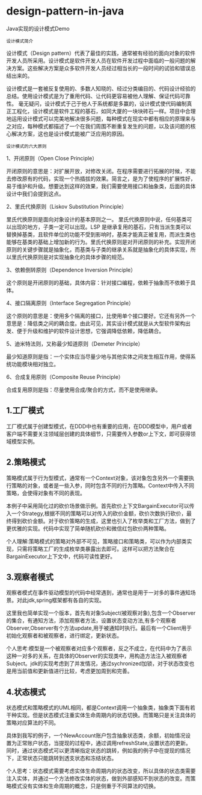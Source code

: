 # design-pattern-in-java
Java实现的设计模式Demo

```设计模式简介```

设计模式（Design pattern）代表了最佳的实践，通常被有经验的面向对象的软件开发人员所采用。设计模式是软件开发人员在软件开发过程中面临的一般问题的解决方案。这些解决方案是众多软件开发人员经过相当长的一段时间的试验和错误总结出来的。

设计模式是一套被反复使用的、多数人知晓的、经过分类编目的、代码设计经验的总结。使用设计模式是为了重用代码、让代码更容易被他人理解、保证代码可靠性。 毫无疑问，设计模式于己于他人于系统都是多赢的，设计模式使代码编制真正工程化，设计模式是软件工程的基石，如同大厦的一块块砖石一样。项目中合理地运用设计模式可以完美地解决很多问题，每种模式在现实中都有相应的原理来与之对应，每种模式都描述了一个在我们周围不断重复发生的问题，以及该问题的核心解决方案，这也是设计模式能被广泛应用的原因。

```设计模式的六大原则```

1、开闭原则（Open Close Principle）

开闭原则的意思是：对扩展开放，对修改关闭。在程序需要进行拓展的时候，不能去修改原有的代码，实现一个热插拔的效果。简言之，是为了使程序的扩展性好，易于维护和升级。想要达到这样的效果，我们需要使用接口和抽象类，后面的具体设计中我们会提到这点。

2、里氏代换原则（Liskov Substitution Principle）

里氏代换原则是面向对象设计的基本原则之一。 里氏代换原则中说，任何基类可以出现的地方，子类一定可以出现。LSP 是继承复用的基石，只有当派生类可以替换掉基类，且软件单位的功能不受到影响时，基类才能真正被复用，而派生类也能够在基类的基础上增加新的行为。里氏代换原则是对开闭原则的补充。实现开闭原则的关键步骤就是抽象化，而基类与子类的继承关系就是抽象化的具体实现，所以里氏代换原则是对实现抽象化的具体步骤的规范。

3、依赖倒转原则（Dependence Inversion Principle）

这个原则是开闭原则的基础，具体内容：针对接口编程，依赖于抽象而不依赖于具体。

4、接口隔离原则（Interface Segregation Principle）

这个原则的意思是：使用多个隔离的接口，比使用单个接口要好。它还有另外一个意思是：降低类之间的耦合度。由此可见，其实设计模式就是从大型软件架构出发、便于升级和维护的软件设计思想，它强调降低依赖，降低耦合。

5、迪米特法则，又称最少知道原则（Demeter Principle）

最少知道原则是指：一个实体应当尽量少地与其他实体之间发生相互作用，使得系统功能模块相对独立。

6、合成复用原则（Composite Reuse Principle）

合成复用原则是指：尽量使用合成/聚合的方式，而不是使用继承。

1.工厂模式
---
工厂模式属于创建型模式，在DDD中也有重要的应用，在DDD模型中，用户或者客户端不需要关注领域层创建的具体细节，只需要传入参数or上下文，即可获得领域模型实例。

2.策略模式
---
策略模式属于行为型模式，通常有一个Context对象，该对象包含另外一个需要执行策略的对象，或者是一些入参，同时包含不同的行为策略。Context中传入不同策略，会使得对象有不同的表现。

本例子中采用简化过的砍价场景做示例。首先砍价上下文BargainExecutor可以传入一个Strategy,根据不同的策略可以对传入的砍价金额，砍价次数执行砍价，最终得到砍价金额。对于砍价策略的生成，这里也引入了枚举类和工厂方法，做到了更优雅的实现。代码中实现了简单随机砍价和微信红包砍价两种策略。

个人理解:策略模式的策略对外部不可见，策略接口和策略类，可以作为内部类实现，只需将策略工厂的生成枚举类暴露出去即可。这样可以把方法聚合在BargainExecutor上下文中，代码可读性更好。

3.观察者模式
---
观察者模式在事件驱动模型的代码中经常遇到，通常也是用于一对多的事件通知场景。对此jdk,spring框架都有各自的实现。

这里我也简单实现一个版本，首先有对象Subject(被观察对象),包含一个Observer的集合，有通知方法，添加观察者方法，设置状态变动方法,有多个观察者Observer,Observer有个方法update,用于被通知时执行。最后有一个Client用于初始化观察者和被观察者，进行绑定，更新状态。

个人思考:模型是一个被观察者对应多个观察者，反之不成立，在代码中为了表示这种一对多的关系，在具体的Observer的实现类中，用构造方法注入被观察者Subject。jdk的实现考虑到了并发情况，通过sychronized加锁，对于状态改变也是用当前值和更新值进行比较，考虑更加周到和完善。

4.状态模式
---
状态模式和策略模式的UML相同，都是Context调用一个抽象类，抽象类下面有若干种实现。但是状态模式注重实体生命周期内的状态切换。而策略只是关注具体的策略对应算法的不同。

具体到我写的例子，一个NewAccount账户包含抽象状态类，余额，初始情况设置为正常账户状态，当提现的过程中，通过调用refreshState,设置状态的更新。同时，通过状态模式可以更清晰指定状态的跳转，例如我的例子中在提现的情况下，正常状态只能跳转到透支状态和冻结状态。

个人思考：状态模式需要考虑实体生命周期内的状态改变，所以具体的状态类需要注入实体，并通过一个方法修改实体的状态，做到外部感知不到状态的改变。而策略模式没有实体和生命周期的概念，只是侧重于不同算法的切换。
